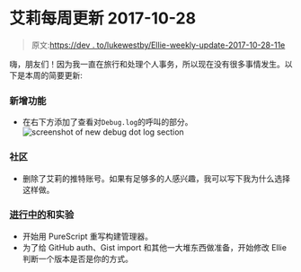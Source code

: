 # 艾莉每周更新 2017-10-28

> 原文:[https://dev . to/lukewestby/Ellie-weekly-update-2017-10-28-11e](https://dev.to/lukewestby/ellie-weekly-update-2017-10-28-11e)

嗨，朋友们！因为我一直在旅行和处理个人事务，所以现在没有很多事情发生。以下是本周的简要更新:

### [](#new-features)新增功能

*   在右下方添加了查看对`Debug.log`的呼叫的部分。![screenshot of new debug dot log section](../Images/88d7cdf6e5db9d07e0682918cb365028.png)

### [](#community)社区

*   删除了艾莉的推特账号。如果有足够多的人感兴趣，我可以写下我为什么选择这样做。

### [进行中的](#in-progress-and-experiments)和实验

*   开始用 PureScript 重写构建管理器。
*   为了给 GitHub auth、Gist import 和其他一大堆东西做准备，开始修改 Ellie 判断一个版本是否是你的方式。